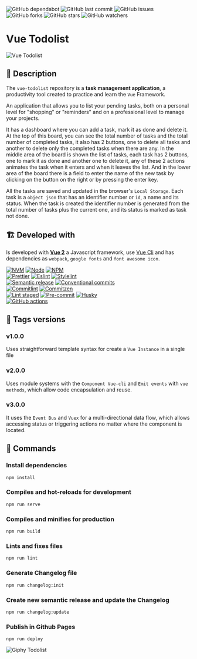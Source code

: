 ![GitHub dependabot](https://img.shields.io/badge/dependabot-enabled-025e8c?logo=Dependabot)
![GitHub last commit](https://img.shields.io/github/last-commit/beatrizsmerino/vue-todolist)
![GitHub issues](https://img.shields.io/github/issues/beatrizsmerino/vue-todolist)
![GitHub forks](https://img.shields.io/github/forks/beatrizsmerino/vue-todolist)
![GitHub stars](https://img.shields.io/github/stars/beatrizsmerino/vue-todolist)
![GitHub watchers](https://img.shields.io/github/watchers/beatrizsmerino/vue-todolist)

# Vue Todolist

![Vue Todolist](./README/videos/vue-todolist.gif)

## 🎯 Description

The `vue-todolist` repository is a **task management application**, a productivity tool created to practice and learn the `Vue` Framework.

An application that allows you to list your pending tasks, both on a personal level for "shopping" or "reminders" and on a professional level to manage your projects.

It has a dashboard where you can add a task, mark it as done and delete it. At the top of this board, you can see the total number of tasks and the total number of completed tasks, it also has 2 buttons, one to delete all tasks and another to delete only the completed tasks when there are any. In the middle area of the board is shown the list of tasks, each task has 2 buttons, one to mark it as done and another one to delete it, any of these 2 actions animates the task when it enters and when it leaves the list. And in the lower area of the board there is a field to enter the name of the new task by clicking on the button on the right or by pressing the enter key.

All the tasks are saved and updated in the browser's `Local Storage`. Each task is a `object json` that has an identifier number or `id`, a name and its status. When the task is created the identifier number is generated from the total number of tasks plus the current one, and its status is marked as task not done.

## 🏗️ Developed with

Is developed with **[Vue 2](https://vuejs.org/)** a Javascript framework, use
[Vue Cli](https://cli.vuejs.org/) and has dependencies as `webpack`, `google fonts` and `font awesome icon`.


[![NVM](https://img.shields.io/badge/nvm-F4DD4B.svg)](https://github.com/nvm-sh/nvm)
[![Node](https://img.shields.io/badge/node-43853D.svg)](https://nodejs.org/en/)
[![NPM](https://img.shields.io/badge/npm-CC3534.svg)](https://www.npmjs.com/)  
[![Prettier](https://img.shields.io/badge/prettier-F8BC45.svg?logo=prettier&labelColor=1A2B34)](https://prettier.io/)
[![Eslint](https://img.shields.io/badge/eslint-4B32C3.svg?logo=eslint&labelColor=341BAB)](https://eslint.org/)
[![Stylelint](https://img.shields.io/badge/stylelint-3578e5.svg?logo=stylelint&logoColor=000000&labelColor=306cce)](https://stylelint.io/)  
[![Semantic release](https://img.shields.io/badge/semantic--release-e10079.svg?logo=semantic-release&labelColor=494949)](https://semantic-release.gitbook.io/semantic-release/)
[![Conventional commits](https://img.shields.io/badge/conventional--commits-fa6673.svg?logo=conventionalcommits&logoColor=FFFFFF)](https://www.conventionalcommits.org/en/v1.0.0/)  
[![Commitlint](https://img.shields.io/badge/commitlint-51B1DD.svg?logo=commitlint&logoColor=51B1DD&labelColor=000000&color=51B1DD)](https://commitlint.js.org/#/)
[![Commitzen](https://img.shields.io/badge/commitzen-FDF6E4.svg?logo=gnometerminal&logoColor=000000)](https://commitizen-tools.github.io/commitizen/)  
[![Lint staged](https://img.shields.io/badge/lint--staged-885430.svg?logo=gnometerminal)](https://github.com/okonet/lint-staged)
[![Pre-commit](https://img.shields.io/badge/pre--commit-76877C.svg?logo=pre-commit&labelColor=1F2D23)](https://pre-commit.com/)
[![Husky](https://img.shields.io/badge/husky-42B983.svg?logo=gnometerminal&logoColor=000000)](https://typicode.github.io/husky/#/)  
[![GitHub actions](https://img.shields.io/badge/github--actions-025e8c.svg?logo=githubactions&logoColor=FFFFFF)](https://docs.github.com/es/actions)

## 🔖 Tags versions

### v1.0.0

Uses straightforward template syntax for create a `Vue Instance` in a single file

### v2.0.0

Uses module systems with the `Component Vue-cli` and `Emit events` with `vue methods`, which allow code encapsulation
and reuse.

### v3.0.0

It uses the `Event Bus` and `Vuex` for a multi-directional data flow, which allows accessing status or triggering
actions no matter where the component is located.

## 🚀 Commands

### Install dependencies

```shell
npm install
```

### Compiles and hot-reloads for development

```shell
npm run serve
```

### Compiles and minifies for production

```shell
npm run build
```

### Lints and fixes files

```shell
npm run lint
```

### Generate Changelog file

```shell
npm run changelog:init
```

### Create new semantic release and update the Changelog

```shell
npm run changelog:update
```

### Publish in Github Pages

```shell
npm run deploy
```

![Giphy Todolist](https://media.giphy.com/media/B7o99rIuystY4/giphy.gif)
